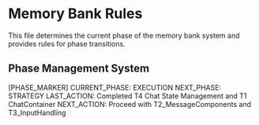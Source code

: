 # Memory Bank Rules

This file determines the current phase of the memory bank system and provides rules for phase transitions.

## Phase Management System
[PHASE_MARKER]
CURRENT_PHASE: EXECUTION
NEXT_PHASE: STRATEGY
LAST_ACTION: Completed T4 Chat State Management and T1 ChatContainer
NEXT_ACTION: Proceed with T2_MessageComponents and T3_InputHandling